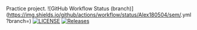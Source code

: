 Practice project.
![GitHub Workflow Status (branch)](https://img.shields.io/github/actions/workflow/status/Alex180504/sem/<action file name>.yml?branch=<master branch>)
[![LICENSE](https://img.shields.io/github/license/Alex180504/sem.svg?style=flat-square)](https://github.com/Alex180504/sem/blob/master/LICENSE)
[![Releases](https://img.shields.io/github/release/Alex180504/sem/all.svg?style=flat-square)](https://github.com/Alex180504/sem/releases)
